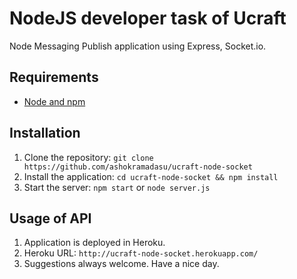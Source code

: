 # NodeJS developer task of Ucraft

Node Messaging Publish application using Express, Socket.io.

## Requirements

- [Node and npm](http://nodejs.org)

## Installation

1. Clone the repository: `git clone https://github.com/ashokramadasu/ucraft-node-socket`
2. Install the application: `cd ucraft-node-socket && npm install`
3. Start the server:  `npm start` or `node server.js`


## Usage of API

1. Application is deployed in Heroku.
2. Heroku URL: `http://ucraft-node-socket.herokuapp.com/`
3. Suggestions always welcome. Have a nice day.
